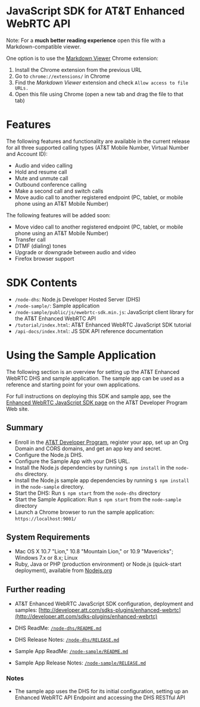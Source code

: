 # JavaScript SDK for AT&T Enhanced WebRTC API

Note: For a **much better reading experience** open this file with a Markdown-compatible viewer.

One option is to use the [Markdown Viewer](https://chrome.google.com/webstore/detail/markdown-viewer/ehnambpmkdhopilaccgfmojilolcglhn) Chrome extension:

1. Install the Chrome extension from the previous URL
2. Go to `chrome://extensions/` in Chrome
3. Find the _Markdown Viewer_ extension and check `Allow access to file URLs.`
4. Open this file using Chrome (open a new tab and drag the file to that tab)

# Features

The following features and functionality are available in the current release for all three supported calling types (AT&T Mobile Number, Virtual Number and Account ID):

* Audio and video calling
* Hold and resume call
* Mute and unmute call
* Outbound conference calling
* Make a second call and switch calls
* Move audio call to another registered endpoint (PC, tablet, or mobile phone using an AT&T Mobile Number)

The following features will be added soon:

* Move video call to another registered endpoint (PC, tablet, or mobile phone using an AT&T Mobile Number)
* Transfer call
* DTMF (dialing) tones
* Upgrade or downgrade between audio and video
* Firefox browser support


# SDK Contents

* `/node-dhs`: Node.js Developer Hosted Server (DHS)
* `/node-sample/`: Sample application
* `/node-sample/public/js/ewebrtc-sdk.min.js`: JavaScript client library for the AT&T Enhanced WebRTC API
* `/tutorial/index.html`: AT&T Enhanced WebRTC JavaScript SDK tutorial
* `/api-docs/index.html`: JS SDK API reference documentation


# Using the Sample Application

The following section is an overview for setting up the AT&T Enhanced WebRTC DHS and sample application. The sample app can be used as a reference and starting point for your own applications. 

For full instructions on deploying this SDK and sample app, see the [Enhanced WebRTC JavaScript SDK page](http://developer.att.com/sdks-plugins/enhanced-webrtc) on the AT&T Developer Program Web site.

## Summary

* Enroll in the [AT&T Developer Program](http://developer.att.com/), register your app, set up an Org Domain and CORS domains, and get an app key and secret.
* Configure the Node.js DHS.
* Configure the Sample App with your DHS URL.
* Install the Node.js dependencies by running `$ npm install` in the `node-dhs` directory.
* Install the Node.js sample app dependencies by running `$ npm install` in the `node-sample` directory.
* Start the DHS: Run `$ npm start` from the `node-dhs` directory
* Start the Sample Application: Run `$ npm start` from the `node-sample` directory
* Launch a Chrome browser to run the sample application: `https://localhost:9001/`

## System Requirements

* Mac OS X 10.7 "Lion," 10.8 "Mountain Lion," or 10.9 "Mavericks"; Windows 7.x or 8.x; Linux 
* Ruby, Java or PHP (production environment) or Node.js (quick-start deployment), available from [Nodejs.org](http://nodejs.org/download/)

## Further reading

* AT&T Enhanced WebRTC JavaScript SDK configuration, deployment and samples: [http://developer.att.com/sdks-plugins/enhanced-webrtc](http://developer.att.com/sdks-plugins/enhanced-webrtc)

* DHS ReadMe: [`/node-dhs/README.md`](/node-dhs/README.md) 
* DHS Release Notes: [`/node-dhs/RELEASE.md`](/node-dhs/RELEASE.md) 

* Sample App ReadMe: [`/node-sample/README.md`](/node-sample/README.md) 
* Sample App Release Notes: [`/node-sample/RELEASE.md`](/node-sample/RELEASE.md) 

### Notes

* The sample app uses the DHS for its initial configuration, setting up an Enhanced WebRTC API Endpoint and accessing the DHS RESTful API

